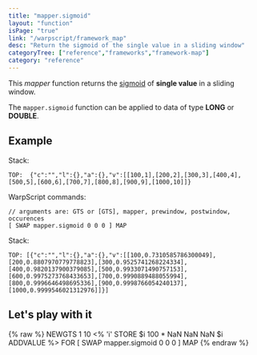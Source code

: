 ```yaml
---
title: "mapper.sigmoid"
layout: "function"
isPage: "true"
link: "/warpscript/framework_map"
desc: "Return the sigmoid of the single value in a sliding window"
categoryTree: ["reference","frameworks","framework-map"]
category: "reference"
---
```

 

This *mapper* function returns the [sigmoid](https://en.wikipedia.org/wiki/Sigmoid_function) of **single value** in a sliding window.

The `mapper.sigmoid` function can be applied to data of type **LONG** or **DOUBLE**.


## Example ##

Stack:

    TOP:  {"c":"","l":{},"a":{},"v":[[100,1],[200,2],[300,3],[400,4],[500,5],[600,6],[700,7],[800,8],[900,9],[1000,10]]}

WarpScript commands:

    // arguments are: GTS or [GTS], mapper, prewindow, postwindow, occurences
    [ SWAP mapper.sigmoid 0 0 0 ] MAP

Stack: 

    TOP: [{"c":"","l":{},"a":{},"v":[[100,0.7310585786300049],[200,0.8807970779778823],[300,0.9525741268224334],[400,0.9820137900379085],[500,0.9933071490757153],[600,0.9975273768433653],[700,0.9990889488055994],[800,0.9996646498695336],[900,0.9998766054240137],[1000,0.9999546021312976]]}]

## Let's play with it ##

{% raw %}
<warp10-warpscript-widget>NEWGTS 1 10 <% 'i' STORE $i 100 * NaN NaN NaN $i ADDVALUE %> FOR
[ SWAP mapper.sigmoid 0 0 0 ] MAP
</warp10-warpscript-widget>
{% endraw %}    
